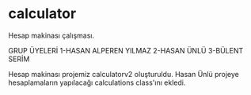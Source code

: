 # calculator
Hesap makinası çalışması.

GRUP ÜYELERİ
1-HASAN ALPEREN YILMAZ
2-HASAN ÜNLÜ
3-BÜLENT SERİM

Hesap makinası projemiz calculatorv2 oluşturuldu. Hasan Ünlü projeye hesaplamaların yapılacağı calculations class'ını ekledi.

